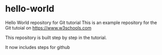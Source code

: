 # hello-world
Hello World repository for Git tutorial
This is an example repository for the Git tutoial on https://www.w3schools.com

This repository is built step by step in the tutorial.

It now includes  steps for github
